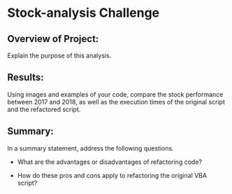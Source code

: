 # Stock-analysis Challenge

## Overview of Project: 
Explain the purpose of this analysis.


## Results: 
Using images and examples of your code, compare the stock performance between 2017 and 2018, as well as the execution times of the original script and the refactored script.

## Summary: 
In a summary statement, address the following questions.
- What are the advantages or disadvantages of refactoring code?

- How do these pros and cons apply to refactoring the original VBA script?
